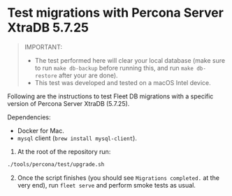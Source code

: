 # Test migrations with Percona Server XtraDB 5.7.25

> IMPORTANT: 
> - The test performed here will clear your local database (make sure to run `make db-backup` before running this, and run `make db-restore` after your are done).
> - This test was developed and tested on a macOS Intel device.

Following are the instructions to test Fleet DB migrations with a specific version of Percona Server XtraDB (5.7.25).

Dependencies:
- Docker for Mac.
- `mysql` client (`brew install mysql-client`).

1. At the root of the repository run:
```sh
./tools/percona/test/upgrade.sh
```
2. Once the script finishes (you should see `Migrations completed.` at the very end), run `fleet serve` and perform smoke tests as usual.
